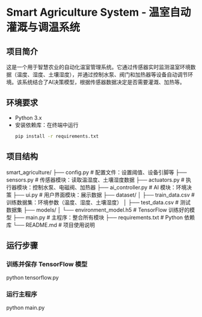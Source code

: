 # Smart Agriculture System - 温室自动灌溉与调温系统

## 项目简介
这是一个用于智慧农业的自动化温室管理系统。它通过传感器实时监测温室环境数据（温度、湿度、土壤湿度），并通过控制水泵、阀门和加热器等设备自动调节环境。该系统结合了AI决策模型，根据传感器数据决定是否需要灌溉、加热等。

## 环境要求
- Python 3.x
- 安装依赖库：在终端中运行
  ```bash
  pip install -r requirements.txt

## 项目结构 
 smart_agriculture/
  ├── config.py             # 配置文件：设置阈值、设备引脚等
  ├── sensors.py            # 传感器模块：读取温湿度、土壤湿度数据
  ├── actuators.py          # 执行器模块：控制水泵、电磁阀、加热器
  ├── ai_controller.py      # AI 模块：环境决策
  ├── ui.py                 # 用户界面模块：展示数据
  ├── dataset/
  │   ├── train_data.csv    # 训练数据集：环境参数（温度、湿度、土壤湿度）
  │   ├── test_data.csv     # 测试数据集
  ├── models/
  │   └── environment_model.h5  # TensorFlow 训练好的模型
  ├── main.py               # 主程序：整合所有模块
  ├── requirements.txt      # Python 依赖库
  └── README.md             # 项目使用说明

## 运行步骤
### 训练并保存 TensorFlow 模型
  python tensorflow.py
### 运行主程序
  python main.py

